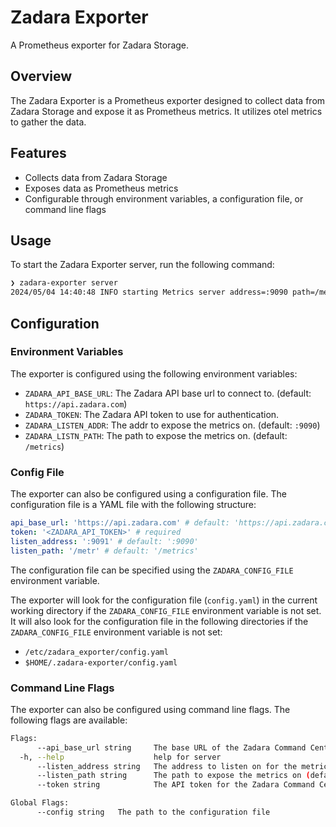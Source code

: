 # Zadara Exporter

A Prometheus exporter for Zadara Storage.

## Overview
The Zadara Exporter is a Prometheus exporter designed to collect data from Zadara Storage and expose it as Prometheus metrics. It utilizes otel metrics to gather the data.

## Features
- Collects data from Zadara Storage
- Exposes data as Prometheus metrics
- Configurable through environment variables, a configuration file, or command line flags

## Usage
To start the Zadara Exporter server, run the following command:


```sh
❯ zadara-exporter server 
2024/05/04 14:40:48 INFO starting Metrics server address=:9090 path=/metrics
```

## Configuration

### Environment Variables

The exporter is configured using the following environment variables:

- `ZADARA_API_BASE_URL`: The Zadara API base url to connect to. (default: `https://api.zadara.com`)
- `ZADARA_TOKEN`: The Zadara API token to use for authentication.
- `ZADARA_LISTEN_ADDR`: The addr to expose the metrics on. (default: `:9090`)
- `ZADARA_LISTN_PATH`: The path to expose the metrics on. (default: `/metrics`)

### Config File

The exporter can also be configured using a configuration file. The configuration file is a YAML file with the following structure:

```yaml
api_base_url: 'https://api.zadara.com' # default: 'https://api.zadara.com'
token: '<ZADARA_API_TOKEN>' # required
listen_address: ':9091' # default: ':9090'
listen_path: '/metr' # default: '/metrics'
```

The configuration file can be specified using the `ZADARA_CONFIG_FILE` environment variable.

The exporter will look for the configuration file (`config.yaml`) in the current working directory if the `ZADARA_CONFIG_FILE` environment variable is not set.
It will also look for the configuration file in the following directories if the `ZADARA_CONFIG_FILE` environment variable is not set:
- `/etc/zadara_exporter/config.yaml`
- `$HOME/.zadara-exporter/config.yaml`

### Command Line Flags

The exporter can also be configured using command line flags. The following flags are available:

```sh
Flags:
      --api_base_url string     The base URL of the Zadara Command Centre API (default "https://api.zadara.com")
  -h, --help                    help for server
      --listen_address string   The address to listen on for the metrics server (default ":9090")
      --listen_path string      The path to expose the metrics on (default "/metrics")
      --token string            The API token for the Zadara Command Centre API

Global Flags:
      --config string   The path to the configuration file
```